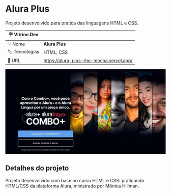 # Alura Plus

Projeto desenvolvido para pratica das linguagens HTML e CSS.

| :placard: Vitrine.Dev |     |
| -------------  | --- |
| :sparkles: Nome        | **Alura Plus**
| :label: Tecnologias | HTML, CSS
| :rocket: URL         | https://alura-plus-rho-mocha.vercel.app/


<!-- Inserir imagem com a #vitrinedev ao final do link -->
![capa portfolio](https://github.com/ArthurRodrigoM/alura-plus/blob/main/Alura%20Plus.JPG#vitrinedev)

## Detalhes do projeto
Projeto desenvolvido com base no curso HTML e CSS: praticando HTML/CSS da plataforma Alura, ministrado por Mônica Hillman.
